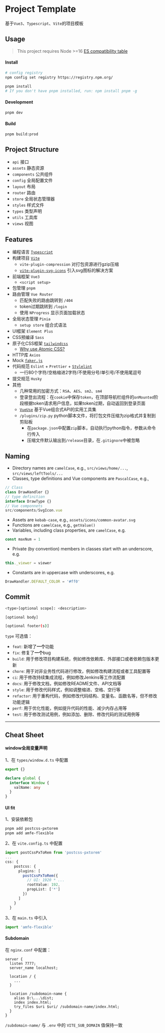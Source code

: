 # Project Template
基于`Vue3`、`Typescript`、`Vite`的项目模板

## Usage

> This project requires Node >=16 [ES compatibility table](https://compat-table.github.io/compat-table/es2016plus/)

#### Install

```bash
# config registry
npm config set registry https://registry.npm.org/

pnpm install
# If you don't have pnpm installed, run: npm install pnpm -g
```

#### Development

```bash
pnpm dev
```

#### Build

```bash
pnpm build:prod
```

## Project Structure

- `api` 接口
- `assets` 静态资源
- `components` 公共组件
- `config` 全局配置文件
- `layout` 布局
- `router` 路由
- `store` 全局状态管理器
- `styles` 样式文件
- `types` 类型声明
- `utils` 工具库
- `views` 视图

## Features

- 编程语言 [`Typescript`](https://www.typescriptlang.org/docs/handbook/intro.html)
- 构建项目 [`Vite`](https://vitejs.dev/guide/)
  - `vite-plugin-compression` 对打包资源进行gzip压缩
  - [`vite-plugin-svg-icons`](https://github.com/vbenjs/vite-plugin-svg-icons) 引入svg图标的解决方案
- 前端框架 `Vue3`
  - `<script setup>`
- 包管理 `pnpm`
- 路由管理 `Vue Router`
  - 匹配失败的路由跳转到 `/404`
  - token过期跳转到 `/login`
  - 使用 `NProgress` 显示页面加载状态
- 全局状态管理 `Pinia`
  - `setup store` 组合式语法
- UI框架 `Element Plus`
- CSS预编译 `Sass`
- 原子化CSS框架 [`tailwindcss`](https://tailwindcss.com/docs/installation)
  - [Why use Atomic CSS?](https://andreipfeiffer.dev/blog/2022/scalable-css-evolution/part6-atomic-css)
- HTTP库 `Axios`
- Mock [`faker.js`](https://github.com/faker-js/faker)
- 代码规范 `Eslint` + `Prettier` + [`Stylelint`](https://github.com/stylelint-scss/stylelint-scss)
  - 一行80个字符/空格缩进2字符/不使用分号/单引号/不使用尾逗号
- 提交规范 `Husky`
- 其他
  - 几种常用的加密方式：`RSA`、`AES`、`sm2`、`sm4`
  - 登录登出流程：在`cookie`中保存`token`，在顶部导航栏组件的`onMounted`阶段根据token请求用户信息，如果token过期，自动返回到登录页面
  - [`VueUse`](https://vueuse.org/functions.html) 基于Vue组合式API的实用工具集
  - `/plugins/zip.py` python脚本文件，将打包文件压缩为zip格式并复制到剪贴板
    - 在`package.json`中配置`zip`脚本，自动执行python指令，参数从命令行传入
    - 压缩文件默认输出到`/release`目录，在`.gitignore`中被忽略

## Naming

- Directory names are `camelCase`, e.g., `src/views/home/...`, `src/views/leftTools/...`
- Classes, type definitions and Vue components are `PascalCase`, e.g.,
```typescript
// Class
class DrawHandler {}
// type definition
interface DrawType {}
// Vue componnets
src/components/SvgIcon.vue
```
- Assets are `kebab-case`, e.g., `assets/icons/common-avatar.svg`
- Functions are `camelCase`, e.g., `getValue()`
- Variables, including class properties, are `camelCase`, e.g.
```typescript
const maxNum = 1
```
- Private (by convention) members in classes start with an underscore, e.g.
```typescript
this._viewer = viewer
```
- Constants are in uppercase with underscores, e.g.
```typescript
DrawHandler.DEFAULT_COLOR = '#ff0'
```

## Commit

```bash
<type>[optional scope]: <description>

[optional body]

[optional footer(s)]
```

`type` 可选值：

- `feat`: 新增了**一个**功能
- `fix`: 修复了**一个**bug
- `build`: 用于修改项目构建系统，例如修改依赖库、外部接口或者依赖包版本更新
- `chore`: 用于对非业务性代码进行修改，例如修改构建流程或者工具配置等
- `ci`: 用于修改持续集成流程，例如修改Jenkins等工作流配置
- `docs`: 用于修改文档，例如修改README文件、API文档等
- `style`: 用于修改代码样式，例如调整缩进、空格、空行等
- `refactor`: 用于重构代码，例如修改代码结构、变量名、函数名等，但不修改功能逻辑
- `perf`: 用于优化性能，例如提升代码的性能、减少内存占用等
- `test`: 用于修改测试用例，例如添加、删除、修改代码的测试用例等

---

## Cheat Sheet

#### window全局变量声明

1、在 `types/window.d.ts` 中配置

```typescript
export {}

declare global {
  interface Window {
    valName: any
  }
}
```

#### UI fit

1、安装依赖包

```bash
pnpm add postcss-pxtorem
pnpm add amfe-flexible
```

2、在 `vite.config.ts` 中配置

```typescript
import postCssPxToRem from 'postcss-pxtorem'
...
css: {
    postcss: {
      plugins: [
        postCssPxToRem({
          // UI: 1920 * ...
          rootValue: 192,
          propList: ['*']
        })
      ]
    }
  }
```

3、在 `main.ts` 中引入

```typescript
import 'amfe-flexible'
```

#### Subdomain

在 `nginx.conf` 中配置：

```nginx
server {
  listen 7777;
  server_name localhost;
  
  location / {
    ...
  }
  
  location /subdomain-name {
    alias D:\...\dist;
    index index.html;
    try_files $uri $uri/ /subdomain-name/index.html;
  }
}
```

`/subdomain-name/` 与 `.env` 中的 `VITE_SUB_DOMAIN` 值保持一致
